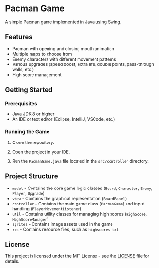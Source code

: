 # Pacman Game

A simple Pacman game implemented in Java using Swing.

## Features

- Pacman with opening and closing mouth animation
- Multiple maps to choose from
- Enemy characters with different movement patterns
- Various upgrades (speed boost, extra life, double points, pass-through walls, etc.)
- High score management

## Getting Started

### Prerequisites

- Java JDK 8 or higher
- An IDE or text editor (Eclipse, IntelliJ, VSCode, etc.)

### Running the Game

1. Clone the repository:


2. Open the project in your IDE.

3. Run the `PacmanGame.java` file located in the `src/controller` directory.

## Project Structure

- `model` - Contains the core game logic classes (`Board`, `Character`, `Enemy`, `Player`, `Upgrade`)
- `view` - Contains the graphical representation (`BoardPanel`)
- `controller` - Contains the main game class (`PacmanGame`) and input handling (`PlayerMovementListener`)
- `util` - Contains utility classes for managing high scores (`HighScore`, `HighScoreManager`)
- `sprites` - Contains image assets used in the game
- `res` - Contains resource files, such as `highscores.txt`

## License

This project is licensed under the MIT License - see the [LICENSE](LICENSE) file for details.
